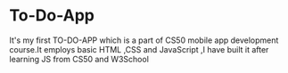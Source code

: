 # To-Do-App
It's my first TO-DO-APP which is a part of CS50 mobile app development course.It employs basic HTML ,CSS and JavaScript ,I have built it after learning JS from CS50 and W3School 
